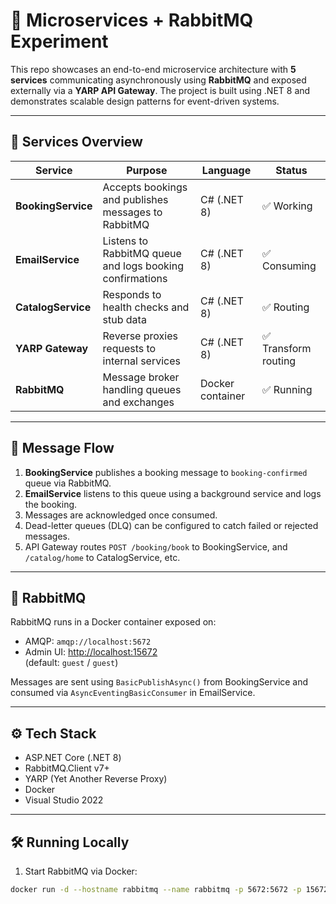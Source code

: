 # 🧪 Microservices + RabbitMQ Experiment

This repo showcases an end-to-end microservice architecture with **5 services** communicating asynchronously using **RabbitMQ** and exposed externally via a **YARP API Gateway**. The project is built using .NET 8 and demonstrates scalable design patterns for event-driven systems.

---

## 🧩 Services Overview

| Service        | Purpose                                  | Language | Status |
|----------------|-------------------------------------------|----------|--------|
| **BookingService**  | Accepts bookings and publishes messages to RabbitMQ | C# (.NET 8) | ✅ Working |
| **EmailService**    | Listens to RabbitMQ queue and logs booking confirmations | C# (.NET 8) | ✅ Consuming |
| **CatalogService**  | Responds to health checks and stub data | C# (.NET 8) | ✅ Routing |
| **YARP Gateway**    | Reverse proxies requests to internal services | C# (.NET 8) | ✅ Transform routing |
| **RabbitMQ**        | Message broker handling queues and exchanges | Docker container | ✅ Running |

---

## 🔁 Message Flow

1. **BookingService** publishes a booking message to `booking-confirmed` queue via RabbitMQ.
2. **EmailService** listens to this queue using a background service and logs the booking.
3. Messages are acknowledged once consumed.
4. Dead-letter queues (DLQ) can be configured to catch failed or rejected messages.
5. API Gateway routes `POST /booking/book` to BookingService, and `/catalog/home` to CatalogService, etc.

---

## 🐇 RabbitMQ

RabbitMQ runs in a Docker container exposed on:

- AMQP: `amqp://localhost:5672`
- Admin UI: [http://localhost:15672](http://localhost:15672)  
  (default: `guest` / `guest`)

Messages are sent using `BasicPublishAsync()` from BookingService and consumed via `AsyncEventingBasicConsumer` in EmailService.

---

## ⚙️ Tech Stack

- ASP.NET Core (.NET 8)
- RabbitMQ.Client v7+
- YARP (Yet Another Reverse Proxy)
- Docker
- Visual Studio 2022

---

## 🛠️ Running Locally

1. Start RabbitMQ via Docker:

```bash
docker run -d --hostname rabbitmq --name rabbitmq -p 5672:5672 -p 15672:15672 rabbitmq:management
